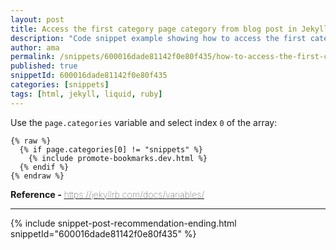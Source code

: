 ```yaml
---
layout: post
title: Access the first category page category from blog post in Jekyll
description: "Code snippet example showing how to access the first category page category from blog post in Jekyll"
author: ama
permalink: /snippets/600016dade81142f0e80f435/how-to-access-the-first-category-page-category-from-blog-post-in-jekyll
published: true
snippetId: 600016dade81142f0e80f435
categories: [snippets]
tags: [html, jekyll, liquid, ruby]
---
```


Use the `page.categories` variable and select index `0` of the array:

```liquid
{% raw %}
  {% if page.categories[0] != "snippets" %}
    {% include promote-bookmarks.dev.html %}
  {% endif %}
{% endraw %}
```

<span style="font-size: 0.9rem">
  <strong>Reference - </strong>
  <a href="https://jekyllrb.com/docs/variables/" target="_blank" style="font-weight: lighter">
     https://jekyllrb.com/docs/variables/
  </a>
</span>

<hr/>


 {% include snippet-post-recommendation-ending.html snippetId="600016dade81142f0e80f435" %}
